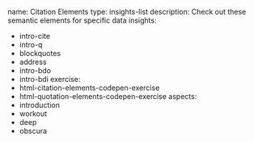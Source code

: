 name: Citation Elements
type: insights-list
description: Check out these semantic elements for specific data
insights:
  - intro-cite
  - intro-q
  - blockquotes
  - address
  - intro-bdo
  - intro-bdi
exercise:
  - html-citation-elements-codepen-exercise
  - html-quotation-elements-codepen-exercise
aspects:
  - introduction
  - workout
  - deep
  - obscura
 
